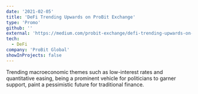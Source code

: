 ```yaml
---
date: '2021-02-05'
title: 'DeFi Trending Upwards on ProBit Exchange'
type: 'Promo'
github: ''
external: 'https://medium.com/probit-exchange/defi-trending-upwards-on-probit-exchange-tozex-innovating-in-crowdfunding-9f77f3ac55fc'
tech:
  - DeFi
company: 'ProBit Global'
showInProjects: false
---
```


Trending macroeconomic themes such as low-interest rates and quantitative easing, being a prominent vehicle for politicians to garner support, paint a pessimistic future for traditional finance.
